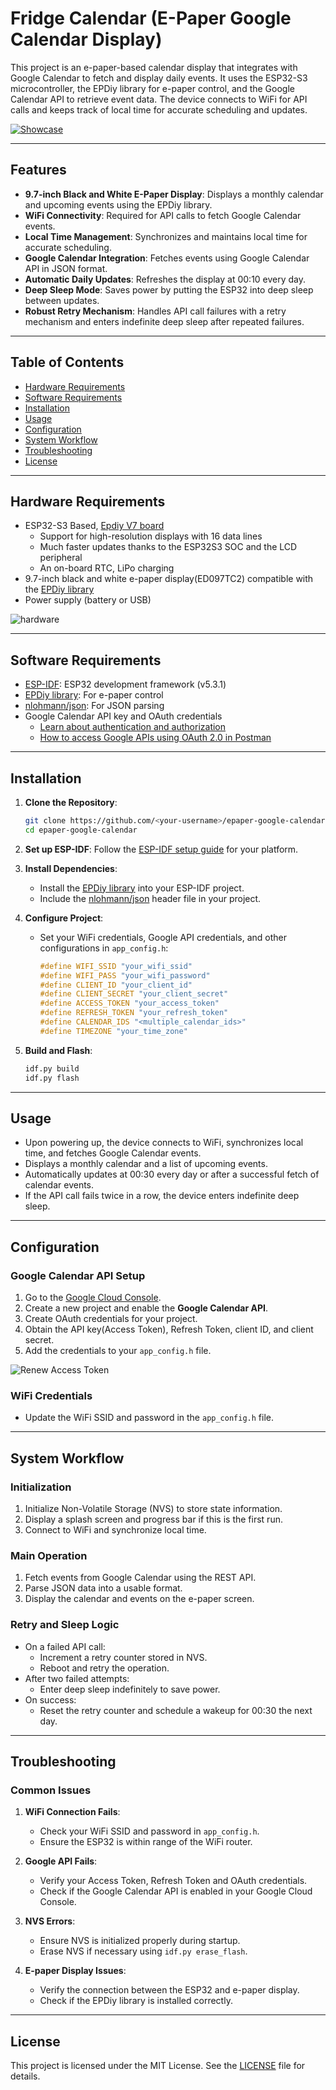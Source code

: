 # Fridge Calendar (E-Paper Google Calendar Display)

This project is an e-paper-based calendar display that integrates with Google Calendar to fetch and display daily events. It uses the ESP32-S3 microcontroller, the EPDiy library for e-paper control, and the Google Calendar API to retrieve event data. The device connects to WiFi for API calls and keeps track of local time for accurate scheduling and updates.

[![Showcase](https://raw.githubusercontent.com/0015/Fridge-Calendar/refs/heads/main/misc/fridge_calendar.jpeg)](https://youtu.be/2Iy_9JYkWGs)

---

## Features

- **9.7-inch Black and White E-Paper Display**: Displays a monthly calendar and upcoming events using the EPDiy library.
- **WiFi Connectivity**: Required for API calls to fetch Google Calendar events.
- **Local Time Management**: Synchronizes and maintains local time for accurate scheduling.
- **Google Calendar Integration**: Fetches events using Google Calendar API in JSON format.
- **Automatic Daily Updates**: Refreshes the display at 00:10 every day.
- **Deep Sleep Mode**: Saves power by putting the ESP32 into deep sleep between updates.
- **Robust Retry Mechanism**: Handles API call failures with a retry mechanism and enters indefinite deep sleep after repeated failures.

---

## Table of Contents

- [Hardware Requirements](#hardware-requirements)
- [Software Requirements](#software-requirements)
- [Installation](#installation)
- [Usage](#usage)
- [Configuration](#configuration)
- [System Workflow](#system-workflow)
- [Troubleshooting](#troubleshooting)
- [License](#license)

---

## Hardware Requirements

- ESP32-S3 Based, [Epdiy V7 board](https://vroland.github.io/epdiy-hardware/) 
   - Support for high-resolution displays with 16 data lines
   - Much faster updates thanks to the ESP32S3 SOC and the LCD peripheral
   - An on-board RTC, LiPo charging   
- 9.7-inch black and white e-paper display(ED097TC2) compatible with the [EPDiy library](https://github.com/vroland/epdiy)
- Power supply (battery or USB)

![hardware](https://raw.githubusercontent.com/0015/Fridge-Calendar/refs/heads/main/misc/hardware.jpeg)

---

## Software Requirements

- [ESP-IDF](https://github.com/espressif/esp-idf): ESP32 development framework (v5.3.1)
- [EPDiy library](https://github.com/vroland/epdiy): For e-paper control
- [nlohmann/json](https://github.com/nlohmann/json): For JSON parsing
- Google Calendar API key and OAuth credentials
   - [Learn about authentication and authorization](https://developers.google.com/workspace/guides/auth-overview)
   - [How to access Google APIs using OAuth 2.0 in Postman](https://blog.postman.com/how-to-access-google-apis-using-oauth-in-postman/)

---

## Installation

1. **Clone the Repository**:
   ```bash
   git clone https://github.com/<your-username>/epaper-google-calendar.git
   cd epaper-google-calendar
   ```

2. **Set up ESP-IDF**:
   Follow the [ESP-IDF setup guide](https://docs.espressif.com/projects/esp-idf/en/latest/esp32/get-started/index.html) for your platform.

3. **Install Dependencies**:
   - Install the [EPDiy library](https://github.com/vroland/epdiy) into your ESP-IDF project.
   - Include the [nlohmann/json](https://github.com/nlohmann/json) header file in your project.

4. **Configure Project**:
   - Set your WiFi credentials, Google API credentials, and other configurations in `app_config.h`:
     ```cpp
     #define WIFI_SSID "your_wifi_ssid"
     #define WIFI_PASS "your_wifi_password"
     #define CLIENT_ID "your_client_id"
     #define CLIENT_SECRET "your_client_secret"
     #define ACCESS_TOKEN "your_access_token"
     #define REFRESH_TOKEN "your_refresh_token"
     #define CALENDAR_IDS "<multiple_calendar_ids>"
     #define TIMEZONE "your_time_zone"
     ```

5. **Build and Flash**:
   ```bash
   idf.py build
   idf.py flash
   ```

---

## Usage

- Upon powering up, the device connects to WiFi, synchronizes local time, and fetches Google Calendar events.
- Displays a monthly calendar and a list of upcoming events.
- Automatically updates at 00:30 every day or after a successful fetch of calendar events.
- If the API call fails twice in a row, the device enters indefinite deep sleep.

---

## Configuration

### Google Calendar API Setup

1. Go to the [Google Cloud Console](https://console.cloud.google.com/).
2. Create a new project and enable the **Google Calendar API**.
3. Create OAuth credentials for your project.
4. Obtain the API key(Access Token), Refresh Token, client ID, and client secret.
5. Add the credentials to your `app_config.h` file.

![Renew Access Token](https://raw.githubusercontent.com/0015/Fridge-Calendar/refs/heads/main/misc/renewed_access_token.png)


### WiFi Credentials

- Update the WiFi SSID and password in the `app_config.h` file.

---

## System Workflow

### Initialization
1. Initialize Non-Volatile Storage (NVS) to store state information.
2. Display a splash screen and progress bar if this is the first run.
3. Connect to WiFi and synchronize local time.

### Main Operation
1. Fetch events from Google Calendar using the REST API.
2. Parse JSON data into a usable format.
3. Display the calendar and events on the e-paper screen.

### Retry and Sleep Logic
- On a failed API call:
  - Increment a retry counter stored in NVS.
  - Reboot and retry the operation.
- After two failed attempts:
  - Enter deep sleep indefinitely to save power.
- On success:
  - Reset the retry counter and schedule a wakeup for 00:30 the next day.

---

## Troubleshooting

### Common Issues

1. **WiFi Connection Fails**:
   - Check your WiFi SSID and password in `app_config.h`.
   - Ensure the ESP32 is within range of the WiFi router.

2. **Google API Fails**:
   - Verify your Access Token, Refresh Token and OAuth credentials.
   - Check if the Google Calendar API is enabled in your Google Cloud Console.

3. **NVS Errors**:
   - Ensure NVS is initialized properly during startup.
   - Erase NVS if necessary using `idf.py erase_flash`.

4. **E-paper Display Issues**:
   - Verify the connection between the ESP32 and e-paper display.
   - Check if the EPDiy library is installed correctly.

---

## License

This project is licensed under the MIT License. See the [LICENSE](LICENSE) file for details.